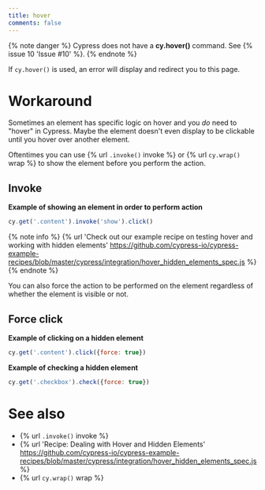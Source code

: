 ```yaml
---
title: hover
comments: false
---
```


{% note danger %}
Cypress does not have a **cy.hover()** command. See {% issue 10 'Issue #10' %}.
{% endnote %}

If `cy.hover()` is used, an error will display and redirect you to this page.

# Workaround

Sometimes an element has specific logic on hover and you *do* need to "hover" in Cypress. Maybe the element doesn't even display to be clickable until you hover over another element.

Oftentimes you can use {% url `.invoke()` invoke %} or {% url `cy.wrap()` wrap %} to show the element before you perform the action.

## Invoke

**Example of showing an element in order to perform action**
```javascript
cy.get('.content').invoke('show').click()
```

{% note info %}
{% url 'Check out our example recipe on testing hover and working with hidden elements' https://github.com/cypress-io/cypress-example-recipes/blob/master/cypress/integration/hover_hidden_elements_spec.js %}
{% endnote %}

You can also force the action to be performed on the element regardless of whether the element is visible or not.

## Force click

**Example of clicking on a hidden element**
```javascript
cy.get('.content').click({force: true})
```

**Example of checking a hidden element**
```javascript
cy.get('.checkbox').check({force: true})
```
<!--
## Trigger

If the hover behavior depends on a JavaScript event like `mouseover`, you can trigger the event to achieve that behavior.

**Example of triggering a mouseover event**
```javascript
cy.get('.content').trigger('mouseover')
``` -->

# See also

- {% url `.invoke()` invoke %}
- {% url 'Recipe: Dealing with Hover and Hidden Elements' https://github.com/cypress-io/cypress-example-recipes/blob/master/cypress/integration/hover_hidden_elements_spec.js %}
- {% url `cy.wrap()` wrap %}
